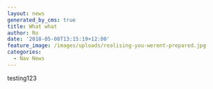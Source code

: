 ```yaml
---
layout: news
generated_by_cms: true
title: What what
author: Ro
date: '2018-05-08T13:15:19+12:00'
feature_image: /images/uploads/realising-you-werent-prepared.jpg
categories:
  - Nav News
---
```

testing123
